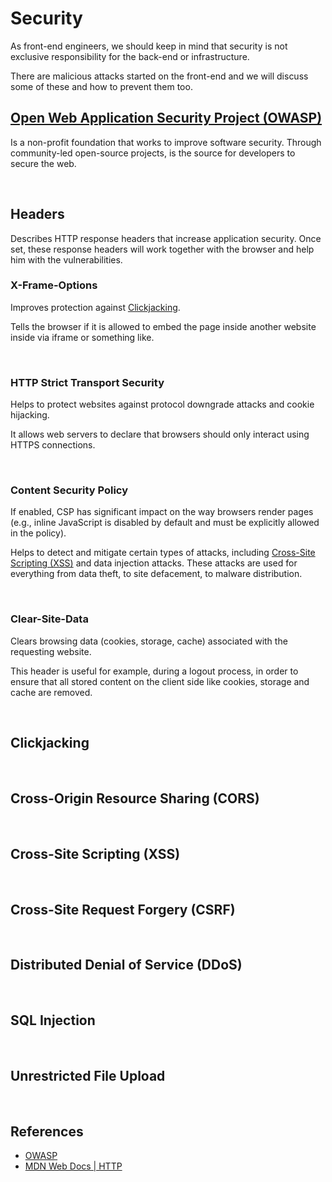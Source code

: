 # Security

As front-end engineers, we should keep in mind that security is not exclusive responsibility for the back-end or infrastructure.

There are malicious attacks started on the front-end and we will discuss some of these and how to prevent them too.

## [Open Web Application Security Project (OWASP)](https://owasp.org/)

Is a non-profit foundation that works to improve software security. Through community-led open-source projects, is the source for developers to secure the web.

<br>

## Headers

Describes HTTP response headers that increase application security. Once set, these response headers will work together with the browser and help him with the vulnerabilities.

### X-Frame-Options

Improves protection against [Clickjacking](#clickjacking).

Tells the browser if it is allowed to embed the page inside another website inside via iframe or something like.

<br>

### HTTP Strict Transport Security

Helps to protect websites against protocol downgrade attacks and cookie hijacking.

It allows web servers to declare that browsers should only interact using HTTPS connections.

<br>

### Content Security Policy

If enabled, CSP has significant impact on the way browsers render pages (e.g., inline JavaScript is disabled by default and must be explicitly allowed in the policy).

Helps to detect and mitigate certain types of attacks, including [Cross-Site Scripting (XSS)](#cross-site-scripting-xss) and data injection attacks. These attacks are used for everything from data theft, to site defacement, to malware distribution.

<br>

### Clear-Site-Data

Clears browsing data (cookies, storage, cache) associated with the requesting website.

This header is useful for example, during a logout process, in order to ensure that all stored content on the client side like cookies, storage and cache are removed.

<br>

## Clickjacking

<br>

## Cross-Origin Resource Sharing (CORS)

<br>

## Cross-Site Scripting (XSS)

<br>

## Cross-Site Request Forgery (CSRF)

<br>

## Distributed Denial of Service (DDoS)

<br>

## SQL Injection

<br>

## Unrestricted File Upload

<br>

## References

- [OWASP](https://owasp.org/)
- [MDN Web Docs | HTTP](https://developer.mozilla.org/en-US/docs/Web/HTTP)
